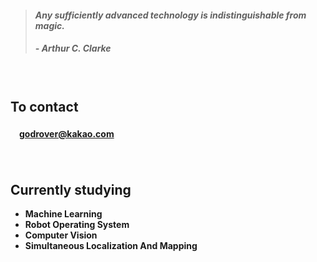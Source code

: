 > #### *Any sufficiently advanced technology is indistinguishable from magic.*
> ##### - Arthur C. Clarke

　

## **To contact**
#### 　[godrover@kakao.com](mailto:godrover@kakao.com)

　

## **Currently studying**



- **Machine Learning**
- **Robot Operating System**
- **Computer Vision**
- **Simultaneous Localization And Mapping**

